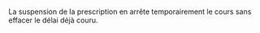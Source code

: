 La suspension de la prescription en arrête temporairement le cours sans effacer le délai déjà couru. 

